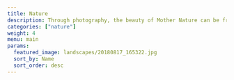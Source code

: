 ```yaml
---
title: Nature
description: Through photography, the beauty of Mother Nature can be frozen in time. This category celebrates the magic of our planet and beyond — from the immensity of the great outdoors, to miraculous moments in your own backyard.
categories: ["nature"]
weight: 4
menu: main
params:
  featured_image: landscapes/20180817_165322.jpg
  sort_by: Name
  sort_order: desc
---
```

